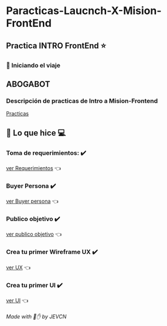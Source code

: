 # Paracticas-Laucnch-X-Mision-FrontEnd

## Practica INTRO FrontEnd ⭐ 
### :rocket: Iniciando el viaje 

## ABOGABOT
### Descripción de practicas de Intro a Mision-Frontend
[Practicas](https://github.com/JoseEduardoVelazquezCN/MisionFrontEnd/blob/main/01%20-%20INTRO/practicas/README.md#practicas-de-intro-a-frontend)

## 🧑‍ Lo que hice 💻

### Toma de requerimientos: ✔️
[ver Requerimientos]() 👈

### Buyer Persona ✔️
[ver Buyer persona](https://github.com/JoseEduardoVelazquezCN/Paracticas-Laucnch-X-Mision-FrontEnd/blob/06f87f87018e5ce44be14a25e3973d8845c7ae1e/Buyer%20Persona%20Abogabot.png) 👈

### Publico objetivo ✔️
[ver publico objetivo](https://github.com/JoseEduardoVelazquezCN/Paracticas-Laucnch-X-Mision-FrontEnd/blob/ed9587decef0898da293a5fc9f95e110ebcb731a/Publico%20objetivo%20(1).png) 👈

### Crea tu primer Wireframe UX ✔️
[ver UX](https://github.com/JoseEduardoVelazquezCN/Paracticas-Laucnch-X-Mision-FrontEnd/blob/6b5551d16ca2e3354b9cf02580807b4fff88c8db/wireframe.png) 👈

### Crea tu primer UI ✔️ 
[ver UI]() 👈

###### Made with :bone::raised_hand: by JEVCN
